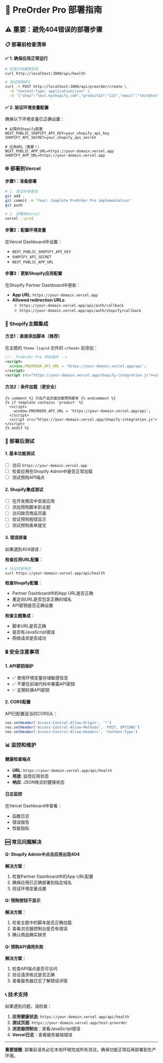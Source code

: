 # 🚀 PreOrder Pro 部署指南

## ⚠️ 重要：避免404错误的部署步骤

### 📋 部署前检查清单

#### ✅ 1. 确保应用正常运行
```bash
# 检查应用健康状态
curl http://localhost:3000/api/health

# 测试预购API
curl -X POST http://localhost:3000/api/preorder/create \
  -H "Content-Type: application/json" \
  -d '{"shop":"test.myshopify.com","productId":"123","email":"test@test.com"}'
```

#### ✅ 2. 验证环境变量配置
确保以下环境变量已正确设置：
```env
# 必需的Shopify配置
NEXT_PUBLIC_SHOPIFY_API_KEY=your_shopify_api_key
SHOPIFY_API_SECRET=your_shopify_api_secret

# 应用URL（重要！）
NEXT_PUBLIC_APP_URL=https://your-domain.vercel.app
SHOPIFY_APP_URL=https://your-domain.vercel.app
```

### 🌐 部署到Vercel

#### 步骤1：准备部署
```bash
# 1. 提交所有更改
git add .
git commit -m "feat: Complete PreOrder Pro implementation"
git push

# 2. 部署到Vercel
vercel --prod
```

#### 步骤2：配置环境变量
在Vercel Dashboard中设置：
- `NEXT_PUBLIC_SHOPIFY_API_KEY`
- `SHOPIFY_API_SECRET`
- `NEXT_PUBLIC_APP_URL`

#### 步骤3：更新Shopify应用配置
在Shopify Partner Dashboard中更新：
- **App URL**: `https://your-domain.vercel.app`
- **Allowed redirection URLs**: 
  - `https://your-domain.vercel.app/api/auth/callback`
  - `https://your-domain.vercel.app/api/auth/shopify/callback`

### 🔧 Shopify主题集成

#### 方法1：直接添加脚本（推荐）
在主题的 `theme.liquid` 文件的 `</head>` 前添加：
```html
<!-- PreOrder Pro 预购插件 -->
<script>
  window.PREORDER_API_URL = 'https://your-domain.vercel.app/api';
</script>
<script src="https://your-domain.vercel.app/shopify-integration.js"></script>
```

#### 方法2：条件加载（更安全）
```liquid
{% comment %} 只在产品页面加载预购脚本 {% endcomment %}
{% if template contains 'product' %}
  <script>
    window.PREORDER_API_URL = 'https://your-domain.vercel.app/api';
  </script>
  <script src="https://your-domain.vercel.app/shopify-integration.js"></script>
{% endif %}
```

### 🧪 部署后测试

#### 1. 基本功能测试
- [ ] 访问 `https://your-domain.vercel.app`
- [ ] 检查应用在Shopify Admin中是否正常加载
- [ ] 测试预购API端点

#### 2. Shopify集成测试
- [ ] 在开发商店中安装应用
- [ ] 添加预购脚本到主题
- [ ] 访问缺货商品页面
- [ ] 验证预购按钮显示
- [ ] 测试预购表单提交

#### 3. 错误排查
如果遇到404错误：

**检查应用URL配置**：
```bash
# 验证应用响应
curl https://your-domain.vercel.app/api/health
```

**检查Shopify配置**：
- Partner Dashboard中的App URL是否正确
- 重定向URL是否包含正确的域名
- API密钥是否正确设置

**检查主题集成**：
- 脚本URL是否正确
- 是否有JavaScript错误
- 网络请求是否成功

### 🔒 安全注意事项

#### 1. API密钥保护
- ✅ 使用环境变量存储敏感信息
- ✅ 不要在前端代码中暴露API密钥
- ✅ 定期轮换API密钥

#### 2. CORS配置
API已配置适当的CORS头：
```javascript
res.setHeader('Access-Control-Allow-Origin', '*')
res.setHeader('Access-Control-Allow-Methods', 'POST, OPTIONS')
res.setHeader('Access-Control-Allow-Headers', 'Content-Type')
```

### 📊 监控和维护

#### 健康检查端点
- **URL**: `https://your-domain.vercel.app/api/health`
- **用途**: 监控应用状态
- **响应**: JSON格式的健康状态

#### 日志监控
在Vercel Dashboard中查看：
- 函数日志
- 错误报告
- 性能指标

### 🆘 常见问题解决

#### Q: Shopify Admin中点击应用出现404
**解决方案**：
1. 检查Partner Dashboard中的App URL配置
2. 确保应用已正确部署到指定域名
3. 验证环境变量设置

#### Q: 预购按钮不显示
**解决方案**：
1. 检查主题中的脚本是否正确加载
2. 查看浏览器控制台是否有错误
3. 确认商品确实缺货

#### Q: 预购API调用失败
**解决方案**：
1. 检查API端点是否可访问
2. 验证请求格式是否正确
3. 查看服务器日志了解错误详情

### 📞 技术支持

如果遇到问题，请检查：
1. **应用健康状态**: `https://your-domain.vercel.app/api/health`
2. **测试页面**: `https://your-domain.vercel.app/test-preorder`
3. **浏览器控制台**：查看JavaScript错误
4. **Vercel日志**：查看服务器端错误

---

**重要提醒**: 部署前请务必在本地环境完成所有测试，确保功能正常后再部署到生产环境。
